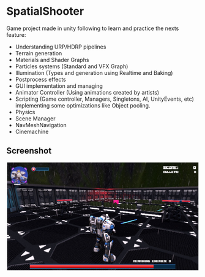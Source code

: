 # SpatialShooter

Game project made in unity following to learn and practice the nexts feature:
- Understanding URP/HDRP pipelines
- Terrain generation
- Materials and Shader Graphs
- Particles systems (Standard and VFX Graph)
- Illumination (Types and generation using Realtime and Baking)
- Postprocess effects
- GUI implementation and managing
- Animator Controller (Using animations created by artists)
- Scripting (Game controller, Managers, Singletons, AI, UnityEvents, etc) implementing some optimizations like Object pooling.
- Physics
- Scene Manager
- NavMeshNavigation
- Cinemachine

## Screenshot
<div align="center">
  <img width="500" src="game_example.png"/>
</div>
